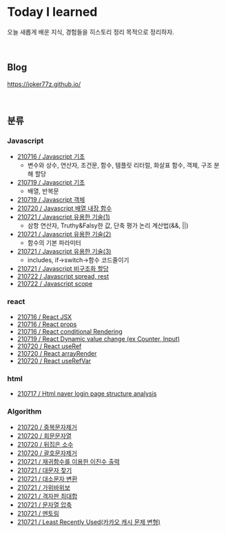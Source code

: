 # Today I learned
오늘 새롭게 배운 지식, 경험들을 히스토리 정리 목적으로 정리하자.

<br>

## Blog
https://joker77z.github.io/

<br>

## 분류
### Javascript
- [210716 / Javascript 기초](https://github.com/joker77z/TIL/blob/main/javascript/210716-javascript-basic1.md)
  - 변수와 상수, 연산자, 조건문, 함수, 템플릿 리터럴, 화살표 함수, 객체, 구조 분해 할당
- [210719 / Javascript 기초](https://github.com/joker77z/TIL/blob/main/javascript/210718-javascript-basic2.md)
  - 배열, 반복문
- [210719 / Javascript 객체](https://github.com/joker77z/TIL/blob/main/javascript/210718-javascript-object.md)
- [210720 / Javascript 배열 내장 함수](https://github.com/joker77z/TIL/blob/main/javascript/210720-javascript-arrayfunc.md)
- [210721 / Javascript 유용한 기술(1)](https://github.com/joker77z/TIL/blob/main/javascript/210721-1-javascript-3op%26%26ll.md)
  - 삼항 연산자, Truthy&Falsy한 값, 단축 평가 논리 계산법(&&, ||)
- [210721 / Javascript 유용한 기술(2)](https://github.com/joker77z/TIL/blob/main/javascript/210721-2-javascript-basicfunc.md)
  - 함수의 기본 파라미터
- [210721 / Javascript 유용한 기술(3)](https://github.com/joker77z/TIL/blob/main/javascript/210721-3-javascript-usefulif.md)
  - includes, if->switch->함수 코드줄이기
- [210721 / Javascript 비구조화 할당](https://github.com/joker77z/TIL/blob/main/javascript/210721-4-javascript-destructruing.md)
- [210722 / Javascript spread, rest](https://github.com/joker77z/TIL/blob/main/javascript/210722-1-js-spreadRest.md)
- [210722 / Javascript scope](https://github.com/joker77z/TIL/blob/main/javascript/210722-2-js-scope.md)

### react
- [210716 / React JSX](https://github.com/joker77z/TIL/blob/main/react/210716-react-jsx.md)
- [210716 / React props](https://github.com/joker77z/TIL/blob/main/react/210716-react-props.md)
- [210716 / React conditional Rendering](https://github.com/joker77z/TIL/blob/main/react/210716-react-conditionalRendering.md)
- [210719 / React Dynamic value change (ex Counter, Input)](https://github.com/joker77z/TIL/blob/main/react/210719-react-dynamicValue.md)
- [210720 / React useRef](https://github.com/joker77z/TIL/blob/main/react/210720-1-react-useRef.md)
- [210720 / React arrayRender](https://github.com/joker77z/TIL/blob/main/react/210720-2-react-arrayRender.md)
- [210720 / React useRefVar](https://github.com/joker77z/TIL/blob/main/react/210720-3-react-useRefVar.md)

### html
- [210717 / Html naver login page structure analysis](https://github.com/joker77z/TIL/blob/main/html/210717-html-naver-structure.md)

### Algorithm
- [210720 / 중복문자제거](https://github.com/joker77z/TIL/blob/main/algorithm/javascript/basic/1.%20%EC%A4%91%EB%B3%B5%EB%AC%B8%EC%9E%90%EC%A0%9C%EA%B1%B0.js)
- [210720 / 회문문자열](https://github.com/joker77z/TIL/blob/main/algorithm/javascript/basic/2.%20%ED%9D%AC%EB%AC%B8%20%EB%AC%B8%EC%9E%90%EC%97%B4.js)
- [210720 / 뒤집은 소수](https://github.com/joker77z/TIL/blob/main/algorithm/javascript/basic/3.%20%EB%92%A4%EC%A7%91%EC%9D%80%20%EC%86%8C%EC%88%98.js)
- [210720 / 괄호문자제거](https://github.com/joker77z/TIL/blob/main/algorithm/javascript/basic/4.%20%EA%B4%84%ED%98%B8%EB%AC%B8%EC%9E%90%EC%A0%9C%EA%B1%B0.js)
- [210721 / 재귀함수를 이용한 이진수 출력](https://github.com/joker77z/TIL/blob/main/algorithm/javascript/basic/01-05.js)
- [210721 / 대문자 찾기](https://github.com/joker77z/TIL/blob/main/algorithm/javascript/basic/02-01.js)
- [210721 / 대소문자 변환](https://github.com/joker77z/TIL/blob/main/algorithm/javascript/basic/02-02.js)
- [210721 / 가위바위보](https://github.com/joker77z/TIL/blob/main/algorithm/javascript/basic/02-03.js)
- [210721 / 격자판 최대합](https://github.com/joker77z/TIL/blob/main/algorithm/javascript/basic/02-04.js)
- [210721 / 문자열 압축](https://github.com/joker77z/TIL/blob/main/algorithm/javascript/basic/02-05.js)
- [210721 / 멘토링](https://github.com/joker77z/TIL/blob/main/algorithm/javascript/basic/02-06.js)
- [210721 / Least Recently Used(카카오 캐시 문제 변형)](https://github.com/joker77z/TIL/blob/main/algorithm/javascript/basic/02-07.js)
